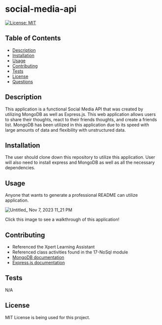 # social-media-api

  [![License: MIT](https://img.shields.io/badge/License-MIT-yellow.svg)](https://opensource.org/licenses/MIT)

  ## Table of Contents

  * [Description](#description)
  * [Installation](#installation)
  * [Usage](#usage)
  * [Contributing](#contributing)
  * [Tests](#tests)
  * [License](#license)
  * [Questions](#questions)

## Description

This application is a functional Social Media API that was created by utilizing MongoDB as well as Express.js. This web application allows users to share their thoughts, react to their friends thoughts, and create a friends list. MongoDB has been utilized in this application due to its speed with large amounts of data and flexibility with unstructured data.


## Installation

The user should clone down this repository to utilize this application. User will also need to install express and MongoDB as well as all the necessary dependencies.

## Usage
Anyone that wants to generate a professional README can utilize application.

![Untitled_ Nov 7, 2023 11_21 PM](https://github.com/aaront080/MVC-Tech-Blog/assets/143736506/fc9b2405-b5f5-4dbd-8f88-e9cf814dffe0)


Click this image to see a walkthrough of this application!

## Contributing
- Referenced the Xpert Learning Assistant
- Referenced class activities found in the 17-NoSql module
- [MongoDB documentation](https://www.mongodb.com/docs/manual/)
- [Express.js documentation](https://expressjs.com/en/5x/api.html)
  
## Tests
N/A

## License
MIT License is being used for this project.
